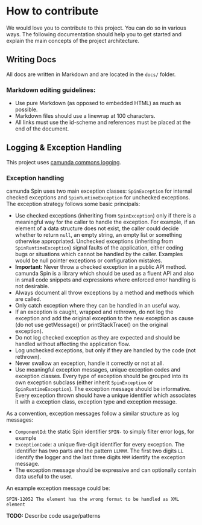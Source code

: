 # How to contribute

We would love you to contribute to this project. You can do so in various ways. The following 
documentation should help you to get started and explain the main concepts of the project architecture.

## Writing Docs

All docs are written in Markdown and are located in the `docs/` folder.

### Markdown editing guidelines:

* Use pure Markdown (as opposed to embedded HTML) as much as possible.
* Markdown files should use a linewrap at 100 characters.
* All links must use the id-scheme and references must be placed at the end of the document.

## Logging & Exception Handling

This project uses [camunda commons logging][camunda-commons-logging].

### Exception handling

camunda Spin uses two main exception classes: `SpinException` for internal checked exceptions and
`SpinRuntimeException` for unchecked exceptions. The exception strategy follows some basic
principals:

- Use checked exceptions (inheriting from `SpinException`) only if there is a meaningful way for
  the caller to handle the exception. For example, if an element of a data structure does not exist,
  the caller could decide whether to return `null`, an empty string, an empty list or something otherwise
  appropriated. Unchecked exceptions (inheriting from `SpinRuntimeException`) signal faults of the
  application, either coding bugs or situations which cannot be handled by the caller. Examples would
  be null pointer exceptions or configuration mistakes.
- **Important:** Never throw a checked exception in a public API method. camunda Spin is a library
  which should be used as a fluent API and also in small code snippets and expressions where enforced 
  error handling is not desirable.
- Always document all throw exceptions by a method and methods which are called.
- Only catch exception where they can be handled in an useful way.
- If an exception is caught, wrapped and rethrown, do not log the exception and add the original
  exception to the new exception as cause (do not use getMessage() or printStackTrace() on the
  original exception).
- Do not log checked exception as they are expected and should be handled without affecting the
  application flow.
- Log unchecked exceptions, but only if they are handled by the code (not rethrown).
- Never swallow an exception, handle it correctly or not at all.
- Use meaningful exception messages, unique exception codes and exception classes. Every type of
  exception should be grouped into its own exception subclass (either inherit `SpinException` or
  `SpinRuntimeException`). The exception message should be informative. Every exception thrown 
  should have a unique identifier which associates it with a exception class, exception type and 
  exception message.

As a convention, exception messages follow a similar structure as log messages:

- `ComponentId`: the static Spin identifier `SPIN-` to simply filter error logs, for example
- `ExceptionCode`: a unique five-digit identifier for every exception. The
  identifier has two parts and the pattern `LLMMM`. The first two digits `LL`
  identify the logger and the last three digits `MMM` identify the exception
  message.
- The exception message should be expressive and can optionally contain data useful
  to the user.

An example exception message could be:

```
SPIN-12052 The element has the wrong format to be handled as XML element
```

**TODO:** Describe code usage/patterns

[slf4j]: http://www.slf4j.org/
[logback]: http://logback.qos.ch/
[camunda-commons-logging]: https://github.com/camunda/camunda-commons/tree/master/logging

